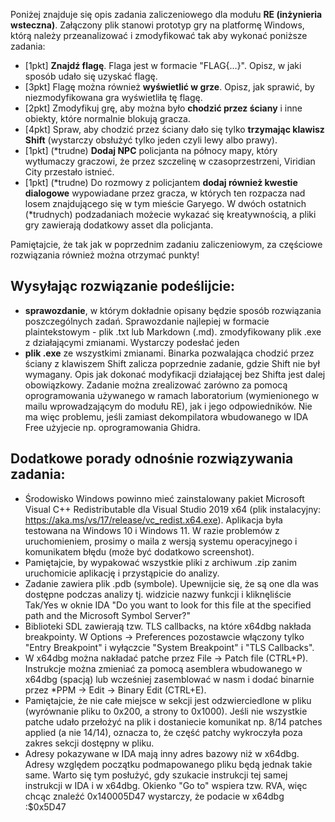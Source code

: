 Poniżej znajduje się opis zadania zaliczeniowego dla modułu **RE (inżynieria wsteczna)**. Załączony plik stanowi prototyp gry na platformę Windows, którą należy przeanalizować i zmodyfikować tak aby wykonać poniższe zadania:

- [1pkt] **Znajdź flagę**. Flaga jest w formacie "FLAG{...}". Opisz, w jaki sposób udało się uzyskać flagę.
- [3pkt] Flagę można również **wyświetlić w grze**. Opisz, jak sprawić, by niezmodyfikowana gra wyświetliła tę flagę.
- [2pkt] Zmodyfikuj grę, aby można było **chodzić przez ściany** i inne obiekty, które normalnie blokują gracza.
- [4pkt] Spraw, aby chodzić przez ściany dało się tylko **trzymając klawisz Shift** (wystarczy obsłużyć tylko jeden czyli lewy albo prawy).
- [1pkt] (*trudne) **Dodaj NPC** policjanta na północy mapy, który wytłumaczy graczowi, że przez szczelinę w czasoprzestrzeni, Viridian City przestało istnieć.
- [1pkt] (*trudne) Do rozmowy z policjantem **dodaj również kwestie dialogowe** wypowiadane przez gracza, w których ten rozpacza nad losem znajdującego się w tym mieście Garyego.
W dwóch ostatnich (*trudnych) podzadaniach możecie wykazać się kreatywnością, a pliki gry zawierają dodatkowy asset dla policjanta. 

Pamiętajcie, że tak jak w poprzednim zadaniu zaliczeniowym, za częściowe rozwiązania również można otrzymać punkty!

## Wysyłając rozwiązanie podeślijcie:

- **sprawozdanie**, w którym dokładnie opisany będzie sposób rozwiązania poszczególnych zadań. Sprawozdanie najlepiej w formacie plaintekstowym - plik .txt lub Markdown (.md).
zmodyfikowany plik .exe z działającymi zmianami. Wystarczy podesłać jeden 
- **plik .exe** ze wszystkimi zmianami. Binarka pozwalająca chodzić przez ściany z klawiszem Shift zalicza poprzednie zadanie, gdzie Shift nie był wymagany. Opis jak dokonać modyfikacji działającej bez Shifta jest dalej obowiązkowy.
Zadanie można zrealizować zarówno za pomocą oprogramowania używanego w ramach laboratorium (wymienionego w mailu wprowadzającym do modułu RE), jak i jego odpowiedników. Nie ma więc problemu, jeśli zamiast dekompilatora wbudowanego w IDA Free użyjecie np. oprogramowania Ghidra.

## Dodatkowe porady odnośnie rozwiązywania zadania:

- Środowisko Windows powinno mieć zainstalowany pakiet Microsoft Visual C++ Redistributable dla Visual Studio 2019 x64 (plik instalacyjny: https://aka.ms/vs/17/release/vc_redist.x64.exe). Aplikacja była testowana na Windows 10 i Windows 11. W razie problemów z uruchomieniem, prosimy o maila z wersją systemu operacyjnego i komunikatem błędu (może być dodatkowo screenshot).
- Pamiętajcie, by wypakować wszystkie pliki z archiwum .zip zanim uruchomicie aplikację i przystąpicie do analizy.
- Zadanie zawiera plik .pdb (symbole). Upewnijcie się, że są one dla was dostępne podczas analizy tj. widzicie nazwy funkcji i kliknęliście Tak/Yes w oknie IDA "Do you want to look for this file at the specified path and the Microsoft Symbol Server?"
- Biblioteki SDL zawierają tzw. TLS callbacks, na które x64dbg nakłada breakpointy. W Options -> Preferences pozostawcie włączony tylko "Entry Breakpoint" i wyłączcie "System Breakpoint" i "TLS Callbacks".
- W x64dbg można nakładać patche przez File -> Patch file (CTRL+P). Instrukcje można zmieniać za pomocą asemblera wbudowanego w x64dbg (spacją) lub wcześniej zasemblować w nasm i dodać binarnie przez *PPM -> Edit -> Binary Edit (CTRL+E).
- Pamiętajcie, że nie całe miejsce w sekcji jest odzwierciedlone w pliku (wyrównanie pliku to 0x200, a strony to 0x1000). Jeśli nie wszystkie patche udało przełożyć na plik i dostaniecie komunikat np. 8/14 patches applied (a nie 14/14), oznacza to, że część patchy wykroczyła poza zakres sekcji dostępny w pliku.
- Adresy pokazywane w IDA mają inny adres bazowy niż w x64dbg. Adresy względem początku podmapowanego pliku będą jednak takie same. Warto się tym posłużyć, gdy szukacie instrukcji tej samej instrukcji w IDA i w x64dbg. Okienko "Go to" wspiera tzw. RVA, więc chcąc znaleźć 0x140005D47 wystarczy, że podacie w x64dbg :$0x5D47
